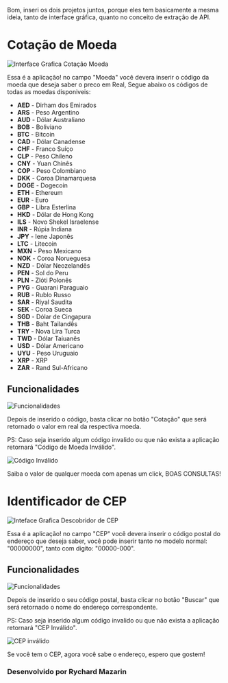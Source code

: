 <p>Bom, inseri os dois projetos juntos, porque eles tem basicamente a mesma ideia, tanto de interface gráfica, quanto no conceito de extração de API.</p>

<h1>Cotação de Moeda</h1>

![Interface Grafica Cotação Moeda](https://user-images.githubusercontent.com/98194579/172527448-c754bb9a-da18-45cf-a706-e9e6ddba3b50.png)

<p>Essa é a aplicação! no campo "Moeda" você devera inserir o código da moeda que deseja saber o preco em Real, Segue abaixo os códigos de todas as moedas disponiveis:</p>

<ul>
  <li> <b>AED</b> - Dirham dos Emirados</li>
  <li> <b>ARS</b> - Peso Argentino</li>
  <li> <b>AUD</b> - Dólar Australiano</li>
  <li> <b>BOB</b> - Boliviano</li>
  <li> <b>BTC</b> - Bitcoin</li>
  <li> <b>CAD</b> - Dólar Canadense</li>
  <li> <b>CHF</b> - Franco Suíço</li>
  <li> <b>CLP</b> - Peso Chileno</li>
  <li> <b>CNY</b> - Yuan Chinês</li>
  <li> <b>COP</b> - Peso Colombiano</li>
  <li> <b>DKK</b> - Coroa Dinamarquesa</li>
  <li> <b>DOGE</b> - Dogecoin</li>
  <li> <b>ETH</b> - Ethereum</li>
  <li> <b>EUR</b> - Euro</li>
  <li> <b>GBP</b> - Libra Esterlina</li>
  <li> <b>HKD</b> - Dólar de Hong Kong</li>
  <li> <b>ILS</b> - Novo Shekel Israelense</li>
  <li> <b>INR</b> - Rúpia Indiana</li>
  <li> <b>JPY</b> - Iene Japonês</li>
  <li> <b>LTC</b> - Litecoin</li>
  <li> <b>MXN</b> - Peso Mexicano</li>
  <li> <b>NOK</b> - Coroa Norueguesa</li>
  <li> <b>NZD</b> - Dólar Neozelandês</li>
  <li> <b>PEN</b> - Sol do Peru</li>
  <li> <b>PLN</b> - Zlóti Polonês</li>
  <li> <b>PYG</b> - Guarani Paraguaio</li>
  <li> <b>RUB</b> - Rublo Russo</li>
  <li> <b>SAR</b> - Riyal Saudita</li>
  <li> <b>SEK</b> - Coroa Sueca</li>
  <li> <b>SGD</b> - Dólar de Cingapura</li>
  <li> <b>THB</b> - Baht Tailandês</li>
  <li> <b>TRY</b> - Nova Lira Turca</li>
  <li> <b>TWD</b> - Dólar Taiuanês</li>
  <li> <b>USD</b> - Dólar Americano</li>
  <li> <b>UYU</b> - Peso Uruguaio</li>
  <li> <b>XRP</b> - XRP</li>
  <li> <b>ZAR</b> - Rand Sul-Africano</li>  
</ul>

<h2>Funcionalidades</h2>

![Funcionalidades](https://user-images.githubusercontent.com/98194579/172526239-5047161e-fa06-4364-805b-4c653c8dd186.png)

<p>Depois de inserido o código, basta clicar no botão "Cotação" que será retornado o valor em real da respectiva moeda.</p>

<p>PS: Caso seja inserido algum código invalido ou que não exista a aplicação retornará "Código de Moeda Inválido".</p>

![Código Inválido](https://user-images.githubusercontent.com/98194579/172527515-e37d667c-f648-4734-911b-4c5f6434005f.png)

<p>Saiba o valor de qualquer moeda com apenas um click, BOAS CONSULTAS!</p>

<h1>Identificador de CEP</h1>

![Inteface Grafica Descobridor de CEP](https://user-images.githubusercontent.com/98194579/172978562-eee22545-e880-46c4-8975-9d084d4c3f95.png)

<p>Essa é a aplicação! no campo "CEP" você devera inserir o código postal do endereço que deseja saber, você pode inserir tanto no modelo normal: "00000000", tanto com digito: "00000-000".</p>

<h2>Funcionalidades</h2>

![Funcionalidades](https://user-images.githubusercontent.com/98194579/172979055-7dd9095b-d496-4143-a6c3-bdaa44911c7c.png)

<p>Depois de inserido o seu código postal, basta clicar no botão "Buscar" que será retornado o nome do endereço correspondente.</p>

<p>PS: Caso seja inserido algum código invalido ou que não exista a aplicação retornará "CEP Inválido".</p>

![CEP inválido](https://user-images.githubusercontent.com/98194579/172979499-977d357a-2e6b-4dbb-b136-9f7643322c2b.png)

<p>Se você tem o CEP, agora você sabe o endereço, espero que gostem!</p>

<h3>Desenvolvido por Rychard Mazarin</h3>



